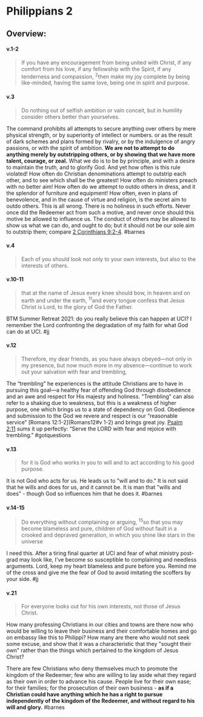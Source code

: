 # Philippians 2

## Overview:



#### v.1-2
>If you have any encouragement from being united with Christ, if any comfort from his love, if any fellowship with the Spirit, if any tenderness and compassion, <sup>2</sup>then make my joy complete by being like-minded, having the same love, being one in spirit and purpose.

#### v.3
>Do nothing out of selfish ambition or vain conceit, but in humility consider others better than yourselves.

The command prohibits all attempts to secure anything over others by mere physical strength, or by superiority of intellect or numbers. or as the result of dark schemes and plans formed by rivalry, or by the indulgence of angry passions, or with the spirit of ambition. **We are not to attempt to do anything merely by outstripping others, or by showing that we have more talent, courage, or zeal.** What we do is to be by principle, and with a desire to maintain the truth, and to glorify God. And yet how often is this rule violated! How often do Christian denominations attempt to outstrip each other, and to see which shall be the greatest! How often do ministers preach with no better aim! How often do we attempt to outdo others in dress, and it the splendor of furniture and equipment! How often, even in plans of benevolence, and in the cause of virtue and religion, is the secret aim to outdo others. This is all wrong. There is no holiness in such efforts. Never once did the Redeemer act from such a motive, and never once should this motive be allowed to influence us. The conduct of others may be allowed to show us what we can do, and ought to do; but it should not be our sole aim to outstrip them; compare [2 Corinthians 9:2-4](2Cor9#v.2-4).
#barnes 

#### v.4
>Each of you should look not only to your own interests, but also to the interests of others.

#### v.10-11
>that at the name of Jesus every knee should bow, in heaven and on earth and under the earth, <sup>11</sup>and every tongue confess that Jesus Christ is Lord, to the glory of God the Father.

BTM Summer Retreat 2021: do you really believe this can happen at UCI? I remember the Lord confronting the degradation of my faith for what God can do at UCI. 
#jj 

#### v.12
>Therefore, my dear friends, as you have always obeyed—not only in my presence, but now much more in my absence—continue to work out your salvation with fear and trembling,

The “trembling” he experiences is the attitude Christians are to have in pursuing this goal—a healthy fear of offending God through disobedience and an awe and respect for His majesty and holiness. "Trembling" can also refer to a shaking due to weakness, but this is a weakness of higher purpose, one which brings us to a state of dependency on God. Obedience and submission to the God we revere and respect is our “reasonable service” [Romans 12:1-2](Romans12#v 1-2) and brings great joy. [Psalm 2:11](Psalm2.md#v.11) sums it up perfectly: “Serve the LORD with fear and rejoice with trembling.”
#gotquestions 

#### v.13
>for it is God who works in you to will and to act according to his good purpose.

It is not God who acts for us. He leads us to "will and to do." It is not said that he wills and does for us, and it cannot be. It is man that "wills and does" - though God so influences him that he does it.
#barnes 

#### v.14-15
>Do everything without complaining or arguing, <sup>15</sup>so that you may become blameless and pure, children of God without fault in a crooked and depraved generation, in which you shine like stars in the universe

I need this. After a tiring final quarter at UCI and fear of what ministry post-grad may look like, I've become so susceptible to complaining and needless arguments. Lord, keep my heart blameless and pure before you. Remind me of the cross and give me the fear of God to avoid imitating the scoffers by your side.
#jj 

#### v.21
>For everyone looks out for his own interests, not those of Jesus Christ.

How many professing Christians in our cities and towns are there now who would be willing to leave their business and their comfortable homes and go on embassy like this to Philippi? How many are there who would not seek some excuse, and show that it was a characteristic that they "sought their own" rather than the things which pertained to the kingdom of Jesus Christ?

There are few Christians who deny themselves much to promote the kingdom of the Redeemer; few who are willing to lay aside what they regard as their own in order to advance his cause. People live for their own ease; for their families; for the prosecution of their own business - **as if a Christian could have anything which he has a right to pursue independently of the kingdom of the Redeemer, and without regard to his will and glory.**
#barnes 

